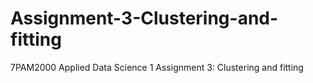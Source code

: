 # Assignment-3-Clustering-and-fitting
7PAM2000 Applied Data Science 1 Assignment 3: Clustering and fitting
